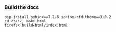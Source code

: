 ### Build the docs

```
pip install sphinx==7.2.6 sphinx-rtd-theme==3.0.2
cd docs/; make html
firefox build/html/index.html
```
